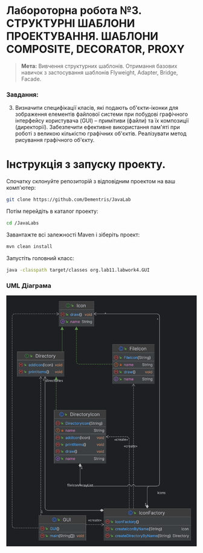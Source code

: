 # Лабороторна робота №3. СТРУКТУРНІ ШАБЛОНИ ПРОЕКТУВАННЯ. ШАБЛОНИ COMPOSITE, DECORATOR, PROXY

> **Мета:** Вивчення структурних шаблонів. Отримання базових навичок з
застосування шаблонів Flyweight, Adapter, Bridge, Facade.

### Завдання:
3. Визначити специфікації класів, які подають об'єкти-іконки для
   зображення елементів файлової системи при побудові графічного
   інтерфейсу користувача (GUI) – примітиви (файли) та їх композиції (директорії). Забезпечити ефективне використання пам'яті при роботі з
   великою кількістю графічних об'єктів. Реалізувати метод рисування графічного об'єкту.
# Інструкція з запуску проекту.

Спочатку склонуйте репозиторій з відповідним проектом на ваш комп'ютер:

```bash
git clone https://github.com/Dementris/JavaLab
```
Потім перейдіть в каталог проекту:

```bash
cd /JavaLabs
```
Завантажте всі залежності Maven і зіберіть проект:
```bash
mvn clean install
```

Запустіть головний класс:
```bash
java -classpath target/classes org.lab11.labwork4.GUI
```

### UML Діаграма
![VectorEditor](package.png)



